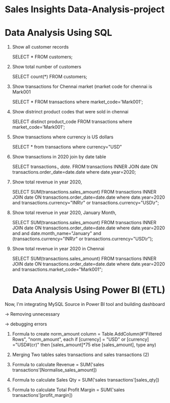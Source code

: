 # Sales Insights Data-Analysis-project

# Data Analysis Using SQL

1. Show all customer records

      SELECT * FROM customers;

2. Show total number of customers

      SELECT count(*) FROM customers;

3. Show transactions for Chennai market (market code for chennai is Mark001

      SELECT * FROM transactions where market_code='Mark001';

4. Show distrinct product codes that were sold in chennai

      SELECT distinct product_code FROM transactions where market_code='Mark001';

5. Show transactions where currency is US dollars

      SELECT * from transactions where currency="USD"

6. Show transactions in 2020 join by date table

     SELECT transactions.*, date.* FROM transactions INNER JOIN date ON transactions.order_date=date.date where date.year=2020;

7. Show total revenue in year 2020,

     SELECT SUM(transactions.sales_amount) FROM transactions INNER JOIN date ON transactions.order_date=date.date where date.year=2020 and transactions.currency="INR\r" or transactions.currency="USD\r";

8. Show total revenue in year 2020, January Month,

     SELECT SUM(transactions.sales_amount) FROM transactions INNER JOIN date ON transactions.order_date=date.date where date.year=2020 and and date.month_name="January" and (transactions.currency="INR\r" or transactions.currency="USD\r");

9. Show total revenue in year 2020 in Chennai

     SELECT SUM(transactions.sales_amount) FROM transactions INNER JOIN date ON transactions.order_date=date.date where date.year=2020 and transactions.market_code="Mark001";

   # Data Analysis Using Power BI (ETL)

Now, I'm integrating MySQL Source in Power BI tool and building dashboard

-> Removing unnecessary

-> debugging errors

1. Formula to create norm_amount column
     = Table.AddColumn(#"Filtered Rows", "norm_amount", each if [currency] = "USD" or [currency] ="USD#(cr)" then [sales_amount]*75 else [sales_amount], type any)

2. Merging Two tables sales transactions  and sales transactions (2)

3. Formula to calculate Revenue
     = SUM('sales transactions'[Normalise_sales_amount])

4. Formula to calculate Sales Qty
     = SUM('sales transactions'[sales_qty])

5. Formula to calculate Total Profit Margin
    = SUM('sales transactions'[profit_margin])
